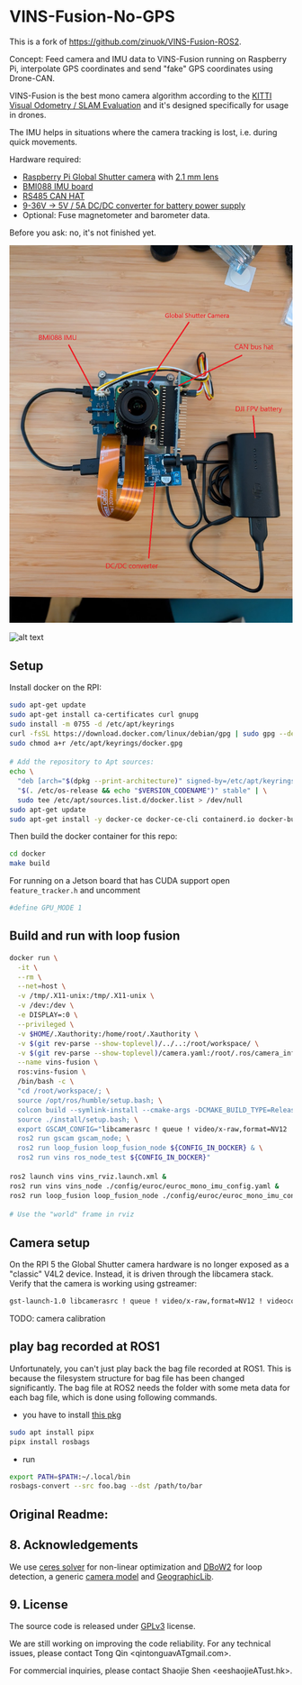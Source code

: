 # VINS-Fusion-No-GPS

This is a fork of https://github.com/zinuok/VINS-Fusion-ROS2.

Concept: Feed camera and IMU data to VINS-Fusion running on Raspberry Pi, interpolate GPS coordinates and send "fake" GPS coordinates using Drone-CAN.

VINS-Fusion is the best mono camera algorithm according to the [KITTI Visual Odometry / SLAM Evaluation](https://www.cvlibs.net/datasets/kitti/eval_odometry.php) and it's designed specifically for usage in drones.

The IMU helps in situations where the camera tracking is lost, i.e. during quick movements.

Hardware required:
- [Raspberry Pi Global Shutter camera](https://www.raspberrypi.com/products/raspberry-pi-global-shutter-camera/) with [2.1 mm lens](https://www.amazon.de/dp/B0CVVWSPZF)
- [BMI088 IMU board](https://wiki.seeedstudio.com/Grove-6-Axis_Accelerometer)
- [RS485 CAN HAT](https://www.berrybase.de/rs485-can-hat-fuer-raspberry-pi)
- [9-36V -> 5V / 5A DC/DC converter for battery power supply](https://www.berrybase.de/netzteilmodul-9-36v-5v-5a-mit-usb-ausgang-und-schraubklemmen)
- Optional: Fuse magnetometer and barometer data.

Before you ask: no, it's not finished yet.

![alt text](image.png)

![alt text](image-1.png)

## Setup

Install docker on the RPI:

```bash
sudo apt-get update
sudo apt-get install ca-certificates curl gnupg
sudo install -m 0755 -d /etc/apt/keyrings
curl -fsSL https://download.docker.com/linux/debian/gpg | sudo gpg --dearmor -o /etc/apt/keyrings/docker.gpg
sudo chmod a+r /etc/apt/keyrings/docker.gpg

# Add the repository to Apt sources:
echo \
  "deb [arch="$(dpkg --print-architecture)" signed-by=/etc/apt/keyrings/docker.gpg] https://download.docker.com/linux/debian \
  "$(. /etc/os-release && echo "$VERSION_CODENAME")" stable" | \
  sudo tee /etc/apt/sources.list.d/docker.list > /dev/null
sudo apt-get update
sudo apt-get install -y docker-ce docker-ce-cli containerd.io docker-buildx-plugin docker-compose-plugin
```

Then build the docker container for this repo:

```bash
cd docker
make build
```

For running on a Jetson board that has CUDA support open `feature_tracker.h` and uncomment

```bash
#define GPU_MODE 1
```

## Build and run with loop fusion

```bash
docker run \
  -it \
  --rm \
  --net=host \
  -v /tmp/.X11-unix:/tmp/.X11-unix \
  -v /dev:/dev \
  -e DISPLAY=:0 \
  --privileged \
  -v $HOME/.Xauthority:/home/root/.Xauthority \
  -v $(git rev-parse --show-toplevel)/../..:/root/workspace/ \
  -v $(git rev-parse --show-toplevel)/camera.yaml:/root/.ros/camera_info/camera.yaml \
  --name vins-fusion \
  ros:vins-fusion \
  /bin/bash -c \
  "cd /root/workspace/; \
  source /opt/ros/humble/setup.bash; \
  colcon build --symlink-install --cmake-args -DCMAKE_BUILD_TYPE=Release; \
  source ./install/setup.bash; \
  export GSCAM_CONFIG="libcamerasrc ! queue ! video/x-raw,format=NV12 ! videoconvert ! autovideoconvert"; \
  ros2 run gscam gscam_node; \
  ros2 run loop_fusion loop_fusion_node ${CONFIG_IN_DOCKER} & \
  ros2 run vins ros_node_test ${CONFIG_IN_DOCKER}"

ros2 launch vins vins_rviz.launch.xml &
ros2 run vins vins_node ./config/euroc/euroc_mono_imu_config.yaml &
ros2 run loop_fusion loop_fusion_node ./config/euroc/euroc_mono_imu_config.yaml &

# Use the "world" frame in rviz
```

## Camera setup

On the RPI 5 the Global Shutter camera hardware is no longer exposed as a "classic" V4L2 device. Instead, it is driven through the libcamera stack.
Verify that the camera is working using gstreamer:

```bash
gst-launch-1.0 libcamerasrc ! queue ! video/x-raw,format=NV12 ! videoconvert ! autovideosink
```

TODO: camera calibration

## play bag recorded at ROS1
Unfortunately, you can't just play back the bag file recorded at ROS1. 
This is because the filesystem structure for bag file has been changed significantly.
The bag file at ROS2 needs the folder with some meta data for each bag file, which is done using following commands.
- you have to install [this pkg](https://gitlab.com/ternaris/rosbags)
```bash
sudo apt install pipx
pipx install rosbags
```

- run
```bash
export PATH=$PATH:~/.local/bin
rosbags-convert --src foo.bag --dst /path/to/bar
```


## Original Readme:

## 8. Acknowledgements
We use [ceres solver](http://ceres-solver.org/) for non-linear optimization and [DBoW2](https://github.com/dorian3d/DBoW2) for loop detection, a generic [camera model](https://github.com/hengli/camodocal) and [GeographicLib](https://geographiclib.sourceforge.io/).

## 9. License
The source code is released under [GPLv3](http://www.gnu.org/licenses/) license.

We are still working on improving the code reliability. For any technical issues, please contact Tong Qin <qintonguavATgmail.com>.

For commercial inquiries, please contact Shaojie Shen <eeshaojieATust.hk>.
